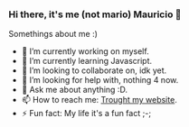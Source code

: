 ### Hi there, it's me (not mario) Mauricio 👋

<!--
**mauriciomonta/mauriciomonta** is a ✨ _special_ ✨ repository because its `README.md` (this file) appears on your GitHub profile.
-->
Somethings about me :)

- 🔭 I’m currently working on myself.
- 🌱 I’m currently learning Javascript.
- 👯 I’m looking to collaborate on, idk yet.
- 🤔 I’m looking for help with, nothing 4 now.
- 💬 Ask me about anything :D.
- 📫 How to reach me: [Trought my website](https://www.mauriciomonta.dev).
- ⚡ Fun fact: My life it's a fun fact ;-;
